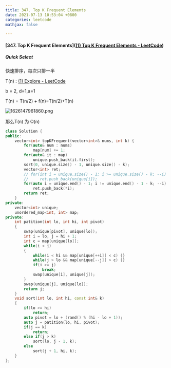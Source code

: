 ```yaml
---
title: 347. Top K Frequent Elements
date: 2021-07-13 10:53:04 +0800
categories: leetcode
mathjax: false

---
```


#### [347. Top K Frequent Elements]([(1) Top K Frequent Elements - LeetCode](https://leetcode.com/problems/top-k-frequent-elements/))

##### Quick Select



快速排序，每次只排一半



T(n) : [(1) Explore - LeetCode](https://leetcode.com/explore/learn/card/recursion-ii/470/divide-and-conquer/2871/)



b = 2, d=1,a=1

T(n) = T(n/2) + f(n)=T(n/2)+T(n)

![1626147961860.png](https://image.cinte.cc/2021/07/13/1743ba8b9de75.png)

那么T(n) 为 O(n)

```c++
class Solution {
public:
    vector<int> topKFrequent(vector<int>& nums, int k) {
        for(auto& num : nums)
            map[num] += 1;
        for(auto& it : map)
            unique.push_back(it.first);
        sort(0, unique.size() - 1, unique.size() - k);
        vector<int> ret;
        // for(int i = unique.size() - 1; i >= unique.size() - k; --i) // 注意这种情况是错误的，当unique.siez() - k为0时，因为unique.size()是无符号数，而i是有符号数，i与unique.size() - k比较时将会自动转换为无符号数比较，这时的i是一个极大的无符号数，将导致i为负数时仍旧成立，解决方法可以先将unique.size()转为int
        //     ret.push_back(unique[i]);
        for(auto i = unique.end() - 1; i != unique.end() - 1 - k; --i)
            ret.push_back(*i);
        return ret;
    }
private:
    vector<int> unique;
    unordered_map<int, int> map;
private:
    int patition(int lo, int hi, int pivot)
    {
        swap(unique[pivot], unique[lo]);
        int i = lo, j = hi + 1;
        int c = map[unique[lo]];
        while(i < j)
        {
            while(i < hi && map[unique[++i]] < c) {}
            while(j > lo && map[unique[--j]] > c) {}
            if(i >= j)
                break;
            swap(unique[i], unique[j]);
        }
        swap(unique[j], unique[lo]);
        return j;
    }
    void sort(int lo, int hi, const int& k)
    {
        if(lo >= hi)
            return;
        auto pivot = lo + (rand() % (hi - lo + 1));
        auto j = patition(lo, hi, pivot);
        if(j == k)
            return;
        else if(j > k)
            sort(lo, j - 1, k);
        else
            sort(j + 1, hi, k);
    }
};
```
